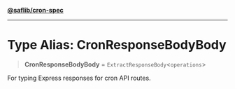 [**@saflib/cron-spec**](../index.md)

***

# Type Alias: CronResponseBodyBody

> **CronResponseBodyBody** = `ExtractResponseBody`\<`operations`\>

For typing Express responses for cron API routes.
